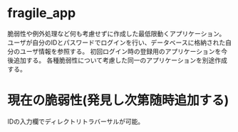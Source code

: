 # fragile_app
脆弱性や例外処理など何も考慮せずに作成した最低限動くアプリケーション。
ユーザが自分のIDとパスワードでログインを行い、データベースに格納された自分のユーザ情報を参照する。
初回ログイン時の登録用のアプリケーションを今後追加する。
各種脆弱性について考慮した同一のアプリケーションを別途作成する。

# 現在の脆弱性(発見し次第随時追加する)
IDの入力欄でディレクトリトラバーサルが可能。


